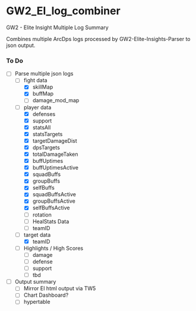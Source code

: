 # GW2_EI_log_combiner
GW2 - Elite Insight Multiple Log Summary

Combines multiple ArcDps logs processed by GW2-Elite-Insights-Parser to json output.

### To Do
- [ ] Parse multiple json logs
  - [ ] fight data
     - [x] skillMap
     - [x] buffMap
     - [ ] damage_mod_map
  - [ ] player data
     - [x] defenses
     - [x] support
     - [x] statsAll
     - [x] statsTargets
     - [x] targetDamageDist
     - [x] dpsTargets
     - [x] totalDamageTaken
     - [x] buffUptimes
     - [x] buffUptimesActive
     - [x] squadBuffs
     - [x] groupBuffs
     - [x] selfBuffs
     - [x] squadBuffsActive
     - [x] groupBuffsActive
     - [x] selfBuffsActive
     - [ ] rotation
     - [ ] HealStats Data
     - [ ] teamID
  - [ ] target data
     - [X] teamID
  - [ ] Highlights / High Scores
     - [ ] damage
     - [ ] defense
     - [ ] support
     - [ ] tbd

- [ ] Output summary
  - [ ] Mirror EI html output via TW5
  - [ ] Chart Dashboard?
  - [ ] hypertable
